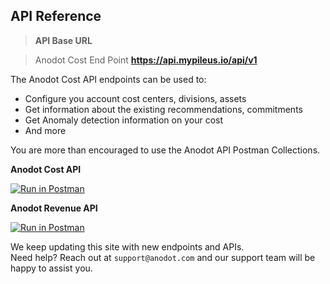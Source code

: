 ## API Reference

> **API Base URL**

> Anodot Cost End Point **https://api.mypileus.io/api/v1**

The Anodot Cost API endpoints can be used to:

* Configure you account cost centers, divisions, assets
* Get information about the existing recommendations, commitments
* Get Anomaly detection information on your cost
* And more

You are more than encouraged to use the Anodot API Postman Collections. 

**Anodot Cost API**

[![Run in Postman](https://run.pstmn.io/button.svg)](https://app.getpostman.com/run-collection/10969159-1fdd0097-886c-4bfc-978d-de4372a36ea6?action=collection%2Ffork&collection-url=entityId%3D10969159-1fdd0097-886c-4bfc-978d-de4372a36ea6%26entityType%3Dcollection%26workspaceId%3D2c9b638c-72a1-4cc1-954c-9c0e260d2ec2)


**Anodot Revenue API**

[![Run in Postman](https://run.pstmn.io/button.svg)](https://app.getpostman.com/run-collection/10969159-293c8cc8-9926-4189-8f7b-accfe91bf88c?action=collection%2Ffork&collection-url=entityId%3D10969159-293c8cc8-9926-4189-8f7b-accfe91bf88c%26entityType%3Dcollection%26workspaceId%3D2c9b638c-72a1-4cc1-954c-9c0e260d2ec2)

<aside class="notice">
We keep updating this site with new endpoints and APIs.<br/>
Need help? Reach out at <code>support@anodot.com</code> and our support team will be happy to assist you.
</aside>
